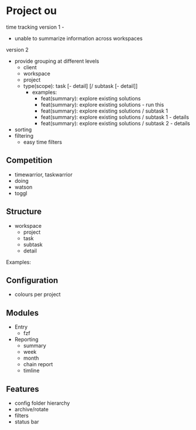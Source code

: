# Project ou

time tracking version 1 -

- unable to summarize information across workspaces

version 2

- provide grouping at different levels
  - client
  - workspace
  - project
  - type(scope): task [- detail] [/ subtask [- detail]]
    - examples:
      - feat(summary): explore existing solutions
      - feat(summary): explore existing solutions - run this
      - feat(summary): explore existing solutions / subtask 1
      - feat(summary): explore existing solutions / subtask 1 - details
      - feat(summary): explore existing solutions / subtask 2 - details
- sorting
- filtering
  - easy time filters

## Competition

- timewarrior, taskwarrior
- doing
- watson
- toggl

## Structure

- workspace
  - project
  - task
  - subtask
  - detail

Examples:

## Configuration

- colours per project

## Modules

- Entry
  - fzf
- Reporting
  - summary
  - week
  - month
  - chain report
  - timline

## Features

- config folder hierarchy
- archive/rotate
- filters
- status bar
